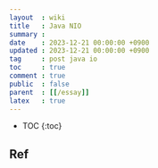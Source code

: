 ```yaml
---
layout  : wiki
title   : Java NIO
summary : 
date    : 2023-12-21 00:00:00 +0900
updated : 2023-12-21 00:00:00 +0900
tag     : post java io
toc     : true
comment : true
public  : false
parent  : [[/essay]]
latex   : true
---
```

* TOC
{:toc}


## Ref